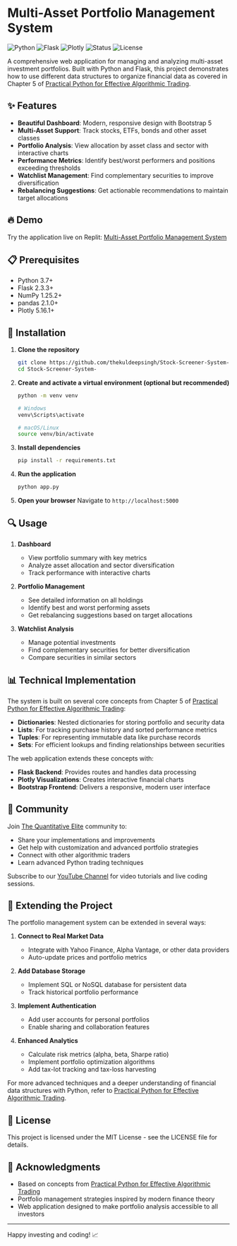 # Multi-Asset Portfolio Management System

![Python](https://img.shields.io/badge/Python-3.7+-blue.svg)
![Flask](https://img.shields.io/badge/Flask-2.3.3-green.svg)
![Plotly](https://img.shields.io/badge/Plotly-5.16.1-blue.svg)
![Status](https://img.shields.io/badge/Status-Active-green.svg)
![License](https://img.shields.io/badge/License-MIT-green.svg)

A comprehensive web application for managing and analyzing multi-asset investment portfolios. Built with Python and Flask, this project demonstrates how to use different data structures to organize financial data as covered in Chapter 5 of [Practical Python for Effective Algorithmic Trading](https://www.amazon.com/dp/B0F3S8FQ7C).

## ✨ Features

- **Beautiful Dashboard**: Modern, responsive design with Bootstrap 5
- **Multi-Asset Support**: Track stocks, ETFs, bonds and other asset classes
- **Portfolio Analysis**: View allocation by asset class and sector with interactive charts
- **Performance Metrics**: Identify best/worst performers and positions exceeding thresholds
- **Watchlist Management**: Find complementary securities to improve diversification
- **Rebalancing Suggestions**: Get actionable recommendations to maintain target allocations

## 🔥 Demo

Try the application live on Replit: [Multi-Asset Portfolio Management System](https://replit.com/@rathorekuldeeps/Stock-Screener-System-)

## 📋 Prerequisites

- Python 3.7+
- Flask 2.3.3+
- NumPy 1.25.2+
- pandas 2.1.0+
- Plotly 5.16.1+

## 🚀 Installation

1. **Clone the repository**
   ```bash
   git clone https://github.com/thekuldeepsingh/Stock-Screener-System-.git
   cd Stock-Screener-System-
   ```

2. **Create and activate a virtual environment (optional but recommended)**
   ```bash
   python -m venv venv
   
   # Windows
   venv\Scripts\activate
   
   # macOS/Linux
   source venv/bin/activate
   ```

3. **Install dependencies**
   ```bash
   pip install -r requirements.txt
   ```

4. **Run the application**
   ```bash
   python app.py
   ```

5. **Open your browser**
   Navigate to `http://localhost:5000`

## 🔍 Usage

1. **Dashboard**
   - View portfolio summary with key metrics
   - Analyze asset allocation and sector diversification
   - Track performance with interactive charts

2. **Portfolio Management**
   - See detailed information on all holdings
   - Identify best and worst performing assets
   - Get rebalancing suggestions based on target allocations

3. **Watchlist Analysis**
   - Manage potential investments
   - Find complementary securities for better diversification
   - Compare securities in similar sectors

## 📊 Technical Implementation

The system is built on several core concepts from Chapter 5 of [Practical Python for Effective Algorithmic Trading](https://www.amazon.com/dp/B0F3S8FQ7C):

- **Dictionaries**: Nested dictionaries for storing portfolio and security data
- **Lists**: For tracking purchase history and sorted performance metrics
- **Tuples**: For representing immutable data like purchase records
- **Sets**: For efficient lookups and finding relationships between securities

The web application extends these concepts with:

- **Flask Backend**: Provides routes and handles data processing
- **Plotly Visualizations**: Creates interactive financial charts
- **Bootstrap Frontend**: Delivers a responsive, modern user interface

## 🤝 Community

Join [The Quantitative Elite](https://www.skool.com/the-quantitative-elite) community to:
- Share your implementations and improvements
- Get help with customization and advanced portfolio strategies
- Connect with other algorithmic traders
- Learn advanced Python trading techniques

Subscribe to our [YouTube Channel](https://www.youtube.com/@KuldeepSinghAlgo) for video tutorials and live coding sessions.

## 🔧 Extending the Project

The portfolio management system can be extended in several ways:

1. **Connect to Real Market Data**
   - Integrate with Yahoo Finance, Alpha Vantage, or other data providers
   - Auto-update prices and portfolio metrics

2. **Add Database Storage**
   - Implement SQL or NoSQL database for persistent data
   - Track historical portfolio performance

3. **Implement Authentication**
   - Add user accounts for personal portfolios
   - Enable sharing and collaboration features

4. **Enhanced Analytics**
   - Calculate risk metrics (alpha, beta, Sharpe ratio)
   - Implement portfolio optimization algorithms
   - Add tax-lot tracking and tax-loss harvesting

For more advanced techniques and a deeper understanding of financial data structures with Python, refer to [Practical Python for Effective Algorithmic Trading](https://www.amazon.com/dp/B0F3S8FQ7C).

## 📝 License

This project is licensed under the MIT License - see the LICENSE file for details.

## 👏 Acknowledgments

- Based on concepts from [Practical Python for Effective Algorithmic Trading](https://www.amazon.com/dp/B0F3S8FQ7C)
- Portfolio management strategies inspired by modern finance theory
- Web application designed to make portfolio analysis accessible to all investors

---

Happy investing and coding! 📈
